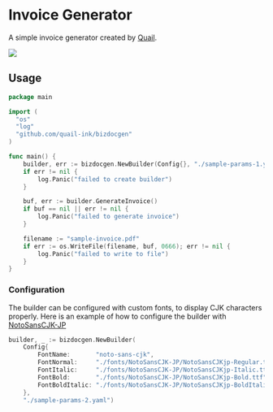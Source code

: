 # Invoice Generator

A simple invoice generator created by [Quail](https://quail.ink).

![](https://static.quail.ink/media/qz5uzv5q.webp)

## Usage

```go
package main

import (
  "os"
  "log"
  "github.com/quail-ink/bizdocgen"
)

func main() {
	builder, err := bizdocgen.NewBuilder(Config{}, "./sample-params-1.yaml")
	if err != nil {
		log.Panic("failed to create builder")
	}

	buf, err := builder.GenerateInvoice()
	if buf == nil || err != nil {
		log.Panic("failed to generate invoice")
	}

	filename := "sample-invoice.pdf"
	if err := os.WriteFile(filename, buf, 0666); err != nil {
		log.Panic("failed to write to file")
	}
}
```

### Configuration

The builder can be configured with custom fonts, to display CJK characters properly. Here is an example of how to configure the builder with [NotoSansCJK-JP](https://github.com/minoryorg/Noto-Sans-CJK-JP/tree/master/fonts)

```go
builder, _ := bizdocgen.NewBuilder(
	Config{
		FontName:       "noto-sans-cjk",
		FontNormal:     "./fonts/NotoSansCJK-JP/NotoSansCJKjp-Regular.ttf",
		FontItalic:     "./fonts/NotoSansCJK-JP/NotoSansCJKjp-Italic.ttf",
		FontBold:       "./fonts/NotoSansCJK-JP/NotoSansCJKjp-Bold.ttf",
		FontBoldItalic: "./fonts/NotoSansCJK-JP/NotoSansCJKjp-BoldItalic.ttf",
	},
	"./sample-params-2.yaml")
```

